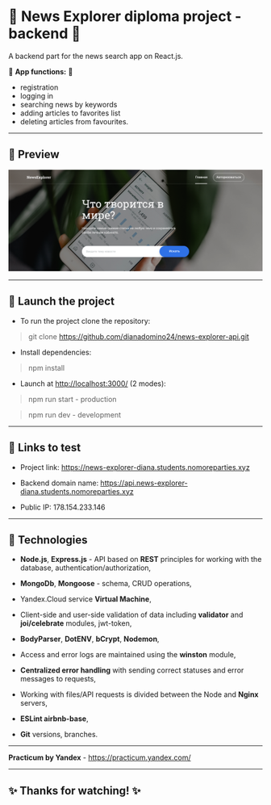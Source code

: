 # :large_blue_diamond:  News Explorer diploma project - backend :large_blue_diamond: 

A backend part for the news search app on React.js.

:small_blue_diamond: **App functions:** :small_blue_diamond:
  - registration
  - logging in
  - searching news by keywords
  - adding articles to favorites list
  - deleting articles from favourites.

---
## :mag_right: Preview
![Preview](./Saved_News.png)

---

## :rocket: Launch the project

* To run the project clone the repository:
> git clone https://github.com/dianadomino24/news-explorer-api.git

* Install dependencies:
> npm install

* Launch at <http://localhost:3000/> (2 modes):
> npm run start - production 

> npm run dev - development

---

## :link: Links to test 

- Project link: https://news-explorer-diana.students.nomoreparties.xyz

- Backend domain name: https://api.news-explorer-diana.students.nomoreparties.xyz

- Public IP: 178.154.233.146


---

## :gem: Technologies 

* **Node.js**, **Express.js** - API based on **REST** principles for working with the database, authentication/authorization,
* **MongoDb**, **Mongoose** - schema, CRUD operations,
* Yandex.Cloud service **Virtual Machine**,


* Client-side and user-side validation of data including  **validator** and **joi/celebrate** modules, jwt-token,
* **BodyParser**, **DotENV**, **bCrypt**, **Nodemon**,
* Access and error logs are maintained using the **winston** module,
* **Centralized error handling** with sending correct statuses and error messages to requests,
* Working with files/API requests is divided between the Node and **Nginx** servers,


* **ESLint airbnb-base**,

* **Git** versions, branches.

---

**Practicum by Yandex** - https://practicum.yandex.com/

---

## :sparkles: Thanks for watching! :sparkles:
